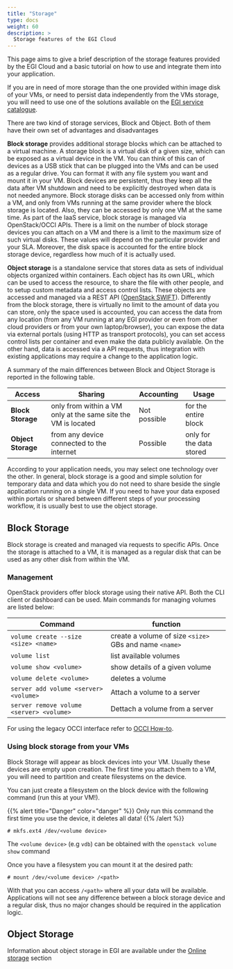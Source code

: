 ```yaml
---
title: "Storage"
type: docs
weight: 60
description: >
  Storage features of the EGI Cloud
---
```


This page aims to give a brief description of the storage features
provided by the EGI Cloud and a basic tutorial on how to use and
integrate them into your application.

If you are in need of more storage than the one provided within image
disk of your VMs, or need to persist data independently from the VMs
storage, you will need to use one of the solutions available on the [EGI
service catalogue](https://www.egi.eu/services/).

There are two kind of storage services, Block and Object. Both of them
have their own set of advantages and disadvantages

**Block storage** provides additional storage blocks which can be
attached to a virtual machine. A storage block is a virtual disk of a
given size, which can be exposed as a virtual device in the VM. You can
think of this can of devices as a USB stick that can be plugged into the
VMs and can be used as a regular drive. You can format it with any file
system you want and mount it in your VM. Block devices are persistent,
thus they keep all the data after VM shutdown and need to be explicitly
destroyed when data is not needed anymore. Block storage disks can be
accessed only from within a VM, and only from VMs running at the same
provider where the block storage is located. Also, they can be accessed
by only one VM at the same time. As part of the IaaS service, block
storage is managed via OpenStack/OCCI APIs. There is a limit on the
number of block storage devices you can attach on a VM and there is a
limit to the maximum size of such virtual disks. These values will
depend on the particular provider and your SLA. Moreover, the disk space
is accounted for the entire block storage device, regardless how much of
it is actually used.

**Object storage** is a standalone service that stores data as sets of
individual objects organized within containers. Each
object has its own URL, which can be used to access the resource, to
share the file with other people, and to setup custom metadata and
access control lists. These objects are accessed and managed via a REST
API ([OpenStack
SWIFT](https://docs.openstack.org/api-ref/object-store/index.html)).
Differently from the block storage, there is virtually no limit to the
amount of data you can store, only the space used is accounted, you can
access the data from any location (from any VM running at any EGI
provider or even from other cloud providers or from your own
laptop/browser), you can expose the data via external portals (using
HTTP as transport protocols), you can set access control lists per
container and even make the data publicly available. On the other hand,
data is accessed via a API requests, thus integration with existing
applications may require a change to the application logic.

A summary of the main differences between Block and Object Storage is
reported in the following table.

| Access | Sharing | Accounting | Usage |
| ------ | ------- | ---------- | ----- |
| **Block Storage** | only from within a VM only at the same site the VM is located | Not possible | for the entire block | POSIX access, use as local disk |
| **Object Storage** | from any device connected to the internet | Possible | only for the data stored | via HTTP requests to server |

According to your application needs, you may select one technology over
the other. In general, block storage is a good and simple solution for
temporary data and data which you do not need to share beside the single
application running on a single VM. If you need to have your data
exposed within portals or shared between different steps of your
processing workflow, it is usually best to use the object storage.

## Block Storage

Block storage is created and managed via requests to specific APIs. Once
the storage is attached to a VM, it is managed as a regular disk that
can be used as any other disk from within the VM.

### Management

OpenStack providers offer block storage using their native API. Both the
CLI client or dashboard can be used. Main commands for managing volumes
are listed below:

| Command                                  | function |
| ---------------------------------------- | -------- |
| `volume create --size <size> <name>`     | create a volume of size `<size>` GBs and name `<name>` |
| `volume list`                            | list available volumes |
| `volume show <volume>`                   | show details of a given volume |
| `volume delete <volume>`                 | deletes a volume |
| `server add volume <server> <volume>`    | Attach a volume to a server |
| `server remove volume <server> <volume>` | Dettach a volume from a server |

For using the legacy OCCI interface refer to [OCCI
How-to](https://wiki.egi.eu/wiki/HOWTO11_How_to_use_the_rOCCI_Client#How_to_create_block_storage.3F).

### Using block storage from your VMs

Block Storage will appear as block devices into your VM. Usually these
devices are empty upon creation. The first time you attach them to a VM,
you will need to partition and create filesystems on the device.

You can just create a filesystem on the block device with the following
command (run this at your VM!).

{{% alert title="Danger" color="danger" %}}
Only run this command the first time you use the device, it deletes all
data!
{{% /alert %}}

``` {.console}
# mkfs.ext4 /dev/<volume device>
```

The `<volume device>` (e.g `vdb`) can be obtained with the
`openstack volume show` command

Once you have a filesystem you can mount it at the desired path:

``` {.console}
# mount /dev/<volume device> /<path>
```

With that you can access `/<path>` where all your data will be
available. Applications will not see any difference between a block
storage device and a regular disk, thus no major changes should be
required in the application logic.

## Object Storage

Information about object storage in EGI are available under the [Online storage](../../online-storage/object-storage) section  
